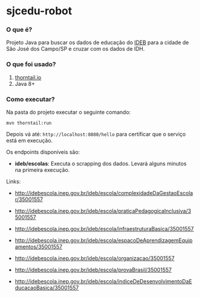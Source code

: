# sjcedu-robot

### O que é?

Projeto Java para buscar os dados de educação do [IDEB](http://idebescola.inep.gov.br/ideb/) para a cidade de São José dos Campo/SP e cruzar com os dados de IDH.

### O que foi usado?

1. [thorntail.io](https://thorntail.io)
2. Java 8+

### Como executar?

Na pasta do projeto executar o seguinte comando:

`mvn thorntail:run`

Depois vá até: `http://localhost:8080/hello` para certificar que o serviço está em execução.

Os endpoints disponíveis são:

* **ideb/escolas**: Executa o scrapping dos dados. Levará alguns minutos na primeira execução.

Links:

* http://idebescola.inep.gov.br/ideb/escola/complexidadeDaGestaoEscolar/35001557
* http://idebescola.inep.gov.br/ideb/escola/praticaPedagogicaInclusiva/35001557
* http://idebescola.inep.gov.br/ideb/escola/infraestruturaBasica/35001557

* http://idebescola.inep.gov.br/ideb/escola/espacoDeAprendizagemEquipamentos/35001557
* http://idebescola.inep.gov.br/ideb/escola/organizacao/35001557
* http://idebescola.inep.gov.br/ideb/escola/provaBrasil/35001557
* http://idebescola.inep.gov.br/ideb/escola/indiceDeDesenvolvimentoDaEducacaoBasica/35001557
